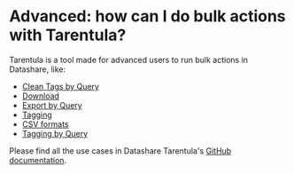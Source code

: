 # Advanced: how can I do bulk actions with Tarentula?

Tarentula is a tool made for advanced users to run bulk actions in Datashare, like:

* [Clean Tags by Query](https://github.com/ICIJ/datashare-tarentula#clean-tags-by-query)
* [Download](https://github.com/ICIJ/datashare-tarentula#download)
* [Export by Query](https://github.com/ICIJ/datashare-tarentula#export-by-query)
* [Tagging](https://github.com/ICIJ/datashare-tarentula#tagging)
* [CSV formats](https://github.com/ICIJ/datashare-tarentula#csv-formats)
* [Tagging by Query](https://github.com/ICIJ/datashare-tarentula#tagging-by-query)

Please find all the use cases in Datashare Tarentula's [GitHub documentation](https://github.com/ICIJ/datashare-tarentula#usage).
